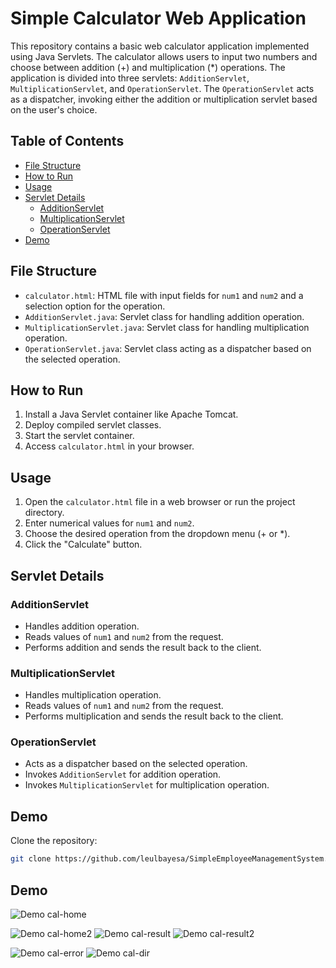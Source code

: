 # Simple Calculator Web Application

This repository contains a basic web calculator application implemented using Java Servlets. The calculator allows users to input two numbers and choose between addition (+) and multiplication (*) operations. The application is divided into three servlets: `AdditionServlet`, `MultiplicationServlet`, and `OperationServlet`. The `OperationServlet` acts as a dispatcher, invoking either the addition or multiplication servlet based on the user's choice.

## Table of Contents

- [File Structure](#file-structure)
- [How to Run](#how-to-run)
- [Usage](#usage)
- [Servlet Details](#servlet-details)
  - [AdditionServlet](#additionservlet)
  - [MultiplicationServlet](#multiplicationservlet)
  - [OperationServlet](#operationservlet)
- [Demo](#demo)

## File Structure

- `calculator.html`: HTML file with input fields for `num1` and `num2` and a selection option for the operation.
- `AdditionServlet.java`: Servlet class for handling addition operation.
- `MultiplicationServlet.java`: Servlet class for handling multiplication operation.
- `OperationServlet.java`: Servlet class acting as a dispatcher based on the selected operation.

## How to Run

1. Install a Java Servlet container like Apache Tomcat.
2. Deploy compiled servlet classes.
3. Start the servlet container.
4. Access `calculator.html` in your browser.

## Usage

1. Open the `calculator.html` file in a web browser or run the project directory.
2. Enter numerical values for `num1` and `num2`.
3. Choose the desired operation from the dropdown menu (+ or *).
4. Click the "Calculate" button.

## Servlet Details

### AdditionServlet

- Handles addition operation.
- Reads values of `num1` and `num2` from the request.
- Performs addition and sends the result back to the client.

### MultiplicationServlet

- Handles multiplication operation.
- Reads values of `num1` and `num2` from the request.
- Performs multiplication and sends the result back to the client.

### OperationServlet

- Acts as a dispatcher based on the selected operation.
- Invokes `AdditionServlet` for addition operation.
- Invokes `MultiplicationServlet` for multiplication operation.

## Demo

Clone the repository:
```bash
git clone https://github.com/leulbayesa/SimpleEmployeeManagementSystem.git
```

## Demo
![Demo cal-home](https://github.com/LeulBayesa/SimpleEmployeeManagementSystem/blob/master/Img/cal-screenshot/cal-home.png)

![Demo cal-home2](https://github.com/LeulBayesa/SimpleEmployeeManagementSystem/blob/master/Img/cal-screenshot/cal-home2.png)
![Demo cal-result ](https://github.com/LeulBayesa/SimpleEmployeeManagementSystem/blob/master/Img/cal-screenshot/cal-result.png)
![Demo cal-result2 ](https://github.com/LeulBayesa/SimpleEmployeeManagementSystem/blob/master/Img/cal-screenshot/cal-result2.png)

![Demo cal-error ](https://github.com/LeulBayesa/SimpleEmployeeManagementSystem/blob/master/Img/cal-screenshot/cal-error.png)
![Demo cal-dir ](https://github.com/LeulBayesa/SimpleEmployeeManagementSystem/blob/master/Img/cal-screenshot/cal-dir.png)
